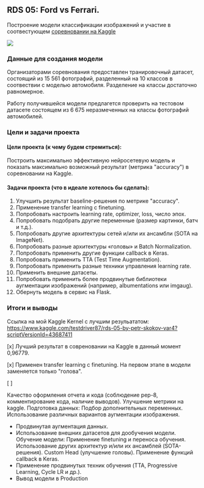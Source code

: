 ## RDS 05: Ford vs Ferrari.

Построение модели классификации изображений и участие в соотвестующем [соревновании на Kaggle](https://www.kaggle.com/c/sf-dl-car-classification/ "соревновании на Kaggle")

![](https://lms.skillfactory.ru/assets/courseware/v1/2be9ec02b8ab3ac9e8d194d2bcc64398/asset-v1:Skillfactory+DST-9+11DEC2019+type@asset+block/nn-7.jpg)

### Данные для создания модели

Организаторами соревнования предоставлен транировочный датасет, состоящий из 15 561 фотографий, разделенный на 10 классов в соотвествии с моделью автомобиля. Разделение на классы достаточно равномерное.

Работу получившейся модели предлагется проверить на тестовом датасете состоящем из 6 675 неразмеченных на классы фотографий автомобилей.

### Цели и задачи проекта

#### Цели проекта (к чему будем стремиться): 
Построить максимально эффективную нейросетевую модель и показать максимально возможный результат (метрика "accuracy") в соревновании на Kaggle.

#### Задачи проекта (что в идеале хотелось бы сделать):
1. Улучшить результат baseline-решения по метрике "accuracy".
2. Применение transfer learning с finetuning.
3. Попробовать настроить learning rate, optimizer, loss, число эпох.
4. Попробовать подобрать другие переменные (размер картинки, батч и т.д.).
5. Попробовать другие архитектуры сетей и/или их ансамбли (SOTA на ImageNet).
6. Попробовать разные архитектуры «головы» и Batch Normalization.
7. Попробовать применить другие функции callback в Keras.
8. Попробовать применить TTA (Test Time Augmentation).
9. Попробовать применить разные техники управления learning rate.
10. Применить внешние датасеты.
11. Попробовать применить более продвинутые библиотеки аугментации изображений (например, albumentations или imgaug).
12. Обернуть модель в сервис на Flask.

### Итоги и выводы

Сcылка на мой Kaggle Kernel c лучшим резульататом:
https://www.kaggle.com/testdriver87/rds-05-by-petr-skokov-var4?scriptVersionId=43687411

[x] Лучший результат в совреновании на Kaggle в данный момент 0,96779.

[х]  Применен transfer learning с finetuning. На первом этапе в модели заменяется только "голова". 

[ ] 

Качество оформления отчета и кода (соблюдение pep-8, комментирование кода, наличие выводов).
Улучшение метрики на kaggle.
Подготовка данных:
Подбор дополнительных переменных.
Использование различных вариантов аугментации изображения.
* Продвинутая аугментация данных.
* Использование внешних датасетов для дообучения модели.
Обучение модели: 
Применение finetuning и переноса обучения.
Использование других архитектур и/или их ансамблей (SOTA-решения).
Custom Head (улучшение головы).
Применение функций callback в Keras.
* Применение продвинутых техник обучения (TTA, Progressive Learning, Cycle LR и др.).
* Вывод модели в Production